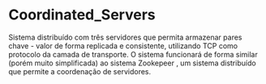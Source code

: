 # Coordinated_Servers
Sistema distribuído com três servidores que permita armazenar pares chave - valor de forma replicada e consistente, utilizando TCP como protocolo da camada de transporte. O sistema funcionará de forma similar (porém muito simplificada) ao sistema Zookepeer , um sistema distribuído que permite a coordenação de servidores.
